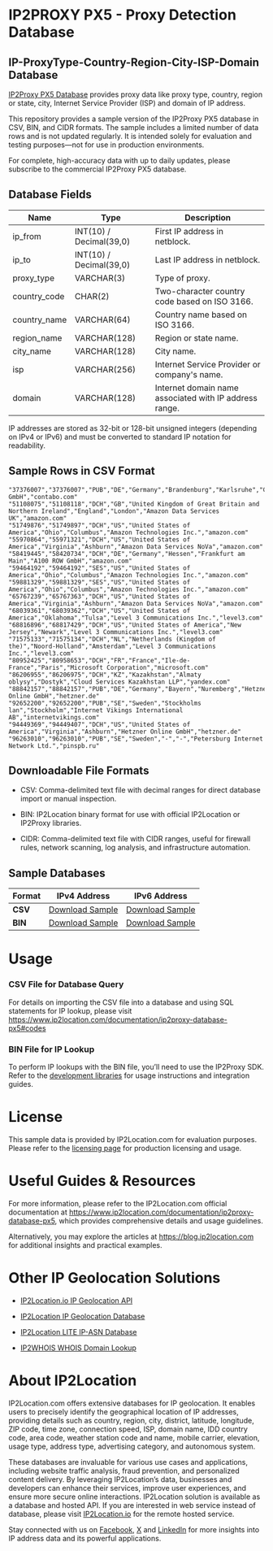 # IP2PROXY PX5 - Proxy Detection Database

## IP-ProxyType-Country-Region-City-ISP-Domain Database

[IP2Proxy PX5 Database](https://www.ip2location.com/database/px5-ip-proxytype-country-region-city-isp-domain) provides proxy data like proxy type, country, region or state, city, Internet Service Provider (ISP) and domain of IP address.

This repository provides a sample version of the IP2Proxy PX5 database in CSV, BIN, and CIDR formats. The sample includes a limited number of data rows and is not updated regularly. It is intended solely for evaluation and testing purposes—not for use in production environments. 

For complete, high-accuracy data with up to daily updates, please subscribe to the commercial IP2Proxy PX5 database.

## Database Fields

| **Name** | **Type** | **Description** |
| --- | --- | --- |
| ip_from | INT(10)  / Decimal(39,0) | First IP address in netblock. |
| ip_to | INT(10)  / Decimal(39,0) | Last IP address in netblock. |
| proxy_type | VARCHAR(3) | Type of proxy. |
| country_code | CHAR(2) | Two-character country code based on ISO 3166. |
| country_name | VARCHAR(64) | Country name based on ISO 3166. |
| region_name | VARCHAR(128) | Region or state name. |
| city_name | VARCHAR(128) | City name. |
| isp | VARCHAR(256) | Internet Service Provider or company's name. |
| domain | VARCHAR(128) | Internet domain name associated with IP address range. |

IP addresses are stored as 32-bit or 128-bit unsigned integers (depending on IPv4 or IPv6) and must be converted to standard IP notation for readability.

## Sample Rows in CSV Format
```csv
"37376007","37376007","PUB","DE","Germany","Brandenburg","Karlsruhe","Contabo GmbH","contabo.com"
"51108075","51108118","DCH","GB","United Kingdom of Great Britain and Northern Ireland","England","London","Amazon Data Services UK","amazon.com"
"51749876","51749897","DCH","US","United States of America","Ohio","Columbus","Amazon Technologies Inc.","amazon.com"
"55970864","55971321","DCH","US","United States of America","Virginia","Ashburn","Amazon Data Services NoVa","amazon.com"
"58419445","58420734","DCH","DE","Germany","Hessen","Frankfurt am Main","A100 ROW GmbH","amazon.com"
"59464192","59464192","SES","US","United States of America","Ohio","Columbus","Amazon Technologies Inc.","amazon.com"
"59881329","59881329","SES","US","United States of America","Ohio","Columbus","Amazon Technologies Inc.","amazon.com"
"65767239","65767363","DCH","US","United States of America","Virginia","Ashburn","Amazon Data Services NoVa","amazon.com"
"68039361","68039362","DCH","US","United States of America","Oklahoma","Tulsa","Level 3 Communications Inc.","level3.com"
"68816896","68817429","DCH","US","United States of America","New Jersey","Newark","Level 3 Communications Inc.","level3.com"
"71575133","71575134","DCH","NL","Netherlands (Kingdom of the)","Noord-Holland","Amsterdam","Level 3 Communications Inc.","level3.com"
"80952425","80958653","DCH","FR","France","Ile-de-France","Paris","Microsoft Corporation","microsoft.com"
"86206955","86206975","DCH","KZ","Kazakhstan","Almaty oblysy","Dostyk","Cloud Services Kazakhstan LLP","yandex.com"
"88842157","88842157","PUB","DE","Germany","Bayern","Nuremberg","Hetzner Online GmbH","hetzner.de"
"92652200","92652200","PUB","SE","Sweden","Stockholms lan","Stockholm","Internet Vikings International AB","internetvikings.com"
"94449369","94449407","DCH","US","United States of America","Virginia","Ashburn","Hetzner Online GmbH","hetzner.de"
"96263010","96263010","PUB","SE","Sweden","-","-","Petersburg Internet Network Ltd.","pinspb.ru"
```

## Downloadable File Formats

- CSV: Comma-delimited text file with decimal ranges for direct database import or manual inspection.

- BIN: IP2Location binary format for use with official IP2Location or IP2Proxy libraries.

- CIDR: Comma-delimited text file with CIDR ranges, useful for firewall rules, network scanning, log analysis, and infrastructure automation.

## Sample Databases

| Format       | IPv4 Address                                                                                                        | IPv6 Address                                                                                                        |
|--------------|--------------------------------------------------------------------------------------------------------------------|--------------------------------------------------------------------------------------------------------------------|
| **CSV**      | [Download Sample](https://github.com/ip2location/sample-databases/tree/main/IP2Proxy/PX5/ip2proxy-px5-sample.ipv4.csv) | [Download Sample](https://github.com/ip2location/sample-databases/tree/main/IP2Proxy/PX5/ip2proxy-px5-sample.ipv6.csv) |
| **BIN**      | [Download Sample](https://github.com/ip2location/sample-databases/tree/main/IP2Proxy/PX5/ip2proxy-px5-sample.ipv4.bin) | [Download Sample](https://github.com/ip2location/sample-databases/tree/main/IP2Proxy/PX5/ip2proxy-px5-sample.ipv6.bin) |


# Usage

### CSV File for Database Query

For details on importing the CSV file into a database and using SQL statements for IP lookup, please visit [](https://xxxxx)<https://www.ip2location.com/documentation/ip2proxy-database-px5#codes>

### BIN File for IP Lookup

To perform IP lookups with the BIN file, you’ll need to use the IP2Proxy SDK. Refer to the [development libraries](https://www.ip2location.com/development-libraries/?tab=ip2proxy) for usage instructions and integration guides.

# License

This sample data is provided by IP2Location.com for evaluation purposes. Please refer to the [licensing page](https://www.ip2location.com/licensing) for production licensing and usage.

# Useful Guides & Resources

For more information, please refer to the IP2Location.com official documentation at <https://www.ip2location.com/documentation/ip2proxy-database-px5>, which provides comprehensive details and usage guidelines.

Alternatively, you may explore the articles at <https://blog.ip2location.com> for additional insights and practical examples.

# Other IP Geolocation Solutions

- [IP2Location.io IP Geolocation API](https://www.ip2location.io)

- [IP2Location IP Geolocation Database](https://www.ip2location.com/database/ip2location)

- [IP2Location LITE IP-ASN Database](https://lite.ip2location.com/database-asn)

- [IP2WHOIS WHOIS Domain Lookup](https://www.ip2whois.com/)

# About IP2Location

IP2Location.com offers extensive databases for IP geolocation. It enables users to precisely identify the geographical location of IP addresses, providing details such as country, region, city, district, latitude, longitude, ZIP code, time zone, connection speed, ISP, domain name, IDD country code, area code, weather station code and name, mobile carrier, elevation, usage type, address type, advertising category, and autonomous system.

These databases are invaluable for various use cases and applications, including website traffic analysis, fraud prevention, and personalized content delivery. By leveraging IP2Location’s data, businesses and developers can enhance their services, improve user experiences, and ensure more secure online interactions. IP2Location solution is available as a database and hosted API. If you are interested in web service instead of database, please visit [IP2Location.io](https://www.ip2location.io) for the remote hosted service.

Stay connected with us on [Facebook](https://www.facebook.com/ip2location), [X](https://x.com/ip2location) and [LinkedIn](https://www.linkedin.com/company/ip2location) for more insights into IP address data and its powerful applications.
